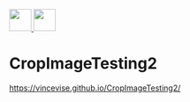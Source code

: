<a href="https://github.com/vincevise/Grphic-Design-App"> 
<img src="https://cdn-icons-png.flaticon.com/512/54/54476.png" width="40"  />  
</a> 
<a href="https://github.com/vincevise/Notes-app"> 
<img src="https://cdn-icons-png.flaticon.com/512/1251/1251009.png" width="40"/> 
</a>

# CropImageTesting2

https://vincevise.github.io/CropImageTesting2/
